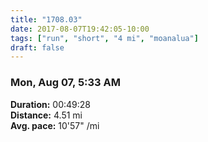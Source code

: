 ```yaml
---
title: "1708.03"
date: 2017-08-07T19:42:05-10:00
tags: ["run", "short", "4 mi", "moanalua"]
draft: false
---
```


### Mon, Aug 07, 5:33 AM

**Duration:** 00:49:28  
**Distance:** 4.51 mi  
**Avg. pace:** 10'57" /mi